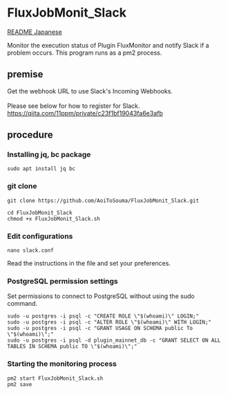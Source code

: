 # FluxJobMonit_Slack
[README Japanese](https://github.com/AoiToSouma/FluxJobMonit_Slack/blob/main/README_jp.md)

Monitor the execution status of Plugin FluxMonitor and notify Slack if a problem occurs.
This program runs as a pm2 process.
## premise
Get the webhook URL to use Slack's Incoming Webhooks.<br><br>
Please see below for how to register for Slack.<br>
https://qiita.com/11ppm/private/c23f1bf19043fa6e3afb

## procedure
### Installing jq, bc package
```
sudo apt install jq bc
```
### git clone
```
git clone https://github.com/AoiToSouma/FluxJobMonit_Slack.git
```
```
cd FluxJobMonit_Slack
chmod +x FluxJobMonit_Slack.sh
```
### Edit configurations
```
nano slack.conf
```
Read the instructions in the file and set your preferences.

### PostgreSQL permission settings
Set permissions to connect to PostgreSQL without using the sudo command.
```
sudo -u postgres -i psql -c "CREATE ROLE \"$(whoami)\" LOGIN;"
sudo -u postgres -i psql -c "ALTER ROLE \"$(whoami)\" WITH LOGIN;"
sudo -u postgres -i psql -c "GRANT USAGE ON SCHEMA public To \"$(whoami)\";"
sudo -u postgres -i psql -d plugin_mainnet_db -c "GRANT SELECT ON ALL TABLES IN SCHEMA public TO \"$(whoami)\";"
```

### Starting the monitoring process
```
pm2 start FluxJobMonit_Slack.sh
pm2 save
```
